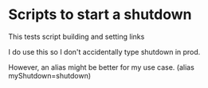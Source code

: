 # Scripts to start a shutdown

This tests script building and setting links

I do use this so I don't accidentally type shutdown in prod.

However, an alias might be better for my use case.
(alias myShutdown=shutdown)
